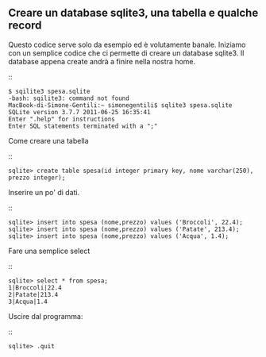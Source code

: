 Creare un database sqlite3, una tabella e qualche record
--------------------------------------------------------

Questo codice serve solo da esempio ed è volutamente banale. Iniziamo con un semplice
codice che ci permette di creare un database sqlite3. Il database appena create andrà a
finire nella nostra home.

::

    $ sqilite3 spesa.sqlite
    -bash: sqilite3: command not found
    MacBook-di-Simone-Gentili:~ simonegentili$ sqlite3 spesa.sqlite
    SQLite version 3.7.7 2011-06-25 16:35:41
    Enter ".help" for instructions
    Enter SQL statements terminated with a ";"
    
Come creare una tabella

::
    
    sqlite> create table spesa(id integer primary key, nome varchar(250), prezzo integer);

Inserire un po' di dati.

::

    sqlite> insert into spesa (nome,prezzo) values ('Broccoli', 22.4);
    sqlite> insert into spesa (nome,prezzo) values ('Patate', 213.4);
    sqlite> insert into spesa (nome,prezzo) values ('Acqua', 1.4);

Fare una semplice select
    
::

    sqlite> select * from spesa;
    1|Broccoli|22.4
    2|Patate|213.4
    3|Acqua|1.4
    
Uscire dal programma:

::

	sqlite> .quit

